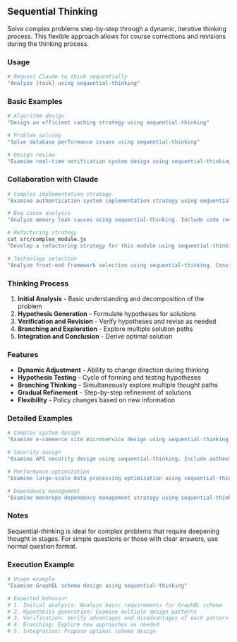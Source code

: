 ## Sequential Thinking

Solve complex problems step-by-step through a dynamic, iterative thinking process. This flexible approach allows for course corrections and revisions during the thinking process.

### Usage

```bash
# Request Claude to think sequentially
"Analyze [task] using sequential-thinking"
```

### Basic Examples

```bash
# Algorithm design
"Design an efficient caching strategy using sequential-thinking"

# Problem solving
"Solve database performance issues using sequential-thinking"

# Design review
"Examine real-time notification system design using sequential-thinking"
```

### Collaboration with Claude

```bash
# Complex implementation strategy
"Examine authentication system implementation strategy using sequential-thinking. Consider OAuth2, JWT, and session management"

# Bug cause analysis
"Analyze memory leak causes using sequential-thinking. Include code review and profiling results"

# Refactoring strategy
cat src/complex_module.js
"Develop a refactoring strategy for this module using sequential-thinking"

# Technology selection
"Analyze front-end framework selection using sequential-thinking. Consider project requirements and constraints"
```

### Thinking Process

1. **Initial Analysis** - Basic understanding and decomposition of the problem
2. **Hypothesis Generation** - Formulate hypotheses for solutions
3. **Verification and Revision** - Verify hypotheses and revise as needed
4. **Branching and Exploration** - Explore multiple solution paths
5. **Integration and Conclusion** - Derive optimal solution

### Features

- **Dynamic Adjustment** - Ability to change direction during thinking
- **Hypothesis Testing** - Cycle of forming and testing hypotheses
- **Branching Thinking** - Simultaneously explore multiple thought paths
- **Gradual Refinement** - Step-by-step refinement of solutions
- **Flexibility** - Policy changes based on new information

### Detailed Examples

```bash
# Complex system design
"Examine e-commerce site microservice design using sequential-thinking. Include order processing, inventory management, and payment integration"

# Security design
"Examine API security design using sequential-thinking. Include authentication, authorization, rate limiting, and audit logging"

# Performance optimization
"Examine large-scale data processing optimization using sequential-thinking. Consider memory usage, processing speed, and scalability"

# Dependency management
"Examine monorepo dependency management strategy using sequential-thinking. Include build time, deployment, and test execution"
```

### Notes

Sequential-thinking is ideal for complex problems that require deepening thought in stages. For simple questions or those with clear answers, use normal question format.

### Execution Example

```bash
# Usage example
"Examine GraphQL schema design using sequential-thinking"

# Expected behavior
# 1. Initial analysis: Analyze basic requirements for GraphQL schema
# 2. Hypothesis generation: Examine multiple design patterns
# 3. Verification: Verify advantages and disadvantages of each pattern
# 4. Branching: Explore new approaches as needed
# 5. Integration: Propose optimal schema design
```